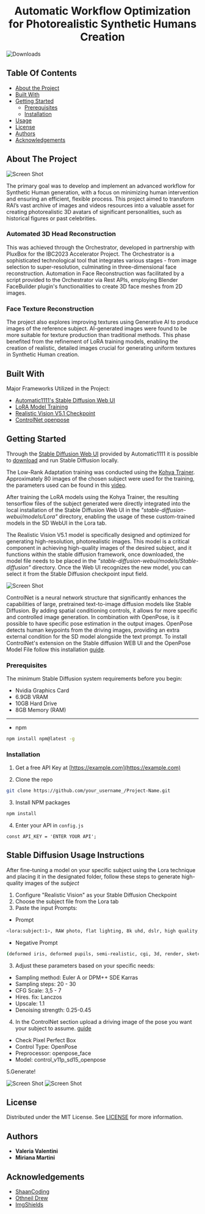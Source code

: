 <br/>
<p align="center">
  <h1 align="center">Automatic Workflow Optimization for Photorealistic Synthetic Humans Creation
</h1>

</p>

![Downloads](https://img.shields.io/github/downloads/valeValentini/SyntheticHumans_CRR/total) 

## Table Of Contents

* [About the Project](#about-the-project)
* [Built With](#built-with)
* [Getting Started](#getting-started)
  * [Prerequisites](#prerequisites)
  * [Installation](#installation)
* [Usage](#usage)
* [License](#license)
* [Authors](#authors)
* [Acknowledgements](#acknowledgements)

## About The Project

![Screen Shot](workflow.png)

The primary goal was to develop and implement an advanced workflow for Synthetic Human generation, with a focus on minimizing human intervention and ensuring an efficient, flexible process. 
This project aimed to transform RAI’s vast archive of images and videos resources into a valuable asset for creating photorealistic 3D avatars of significant personalities, such as historical figures or past celebrities.

<p align="center">
  <h3>Automated 3D Head Reconstruction
</h3>
</p>
This was achieved through the Orchestrator, developed in partnership with PluxBox for the IBC2023 Accelerator Project. The Orchestrator is a sophisticated technological tool that integrates various stages - from image selection to super-resolution, culminating in three-dimensional face reconstruction. Automation in Face Reconstruction was facilitated by a script provided to the Orchestrator via Rest APIs, employing Blender FaceBuilder plugin's functionalities to create 3D face meshes from 2D images.

<p align="center">
  <h3>Face Texture Reconstruction
</h3>
</p>
The project also explores improving textures using Generative AI to produce images of the reference subject. AI-generated images were found to be more suitable for texture production than traditional methods. This phase benefited from the refinement of LoRA training models, enabling the creation of realistic, detailed images crucial for generating uniform textures in Synthetic Human creation.


## Built With

Major Frameworks Utilized in the Project:

* [Automatic1111's Stable Diffusion Web UI](https://github.com/AUTOMATIC1111/stable-diffusion-webui)
* [LoRA Model Training](https://colab.research.google.com/github/Linaqruf/kohya-trainer/blob/main/kohya-LoRA-dreambooth.ipynb)
* [Realistic Vision V5.1 Checkpoint](https://civitai.com/models/4201/realistic-vision-v51)
* [ControlNet openpose](https://huggingface.co/lllyasviel/sd-controlnet-openpose)

## Getting Started

Through the [Stable Diffusion Web UI](https://github.com/AUTOMATIC1111/stable-diffusion-webui) provided by Automatic1111 it is possible to [download](https://stable-diffusion-art.com/install-windows/) and run Stable Diffusion locally.

The Low-Rank Adaptation training was conducted using the [Kohya Trainer](https://colab.research.google.com/github/Linaqruf/kohya-trainer/blob/main/kohya-LoRA-dreambooth.ipynb). 
Approximately 80 images of the chosen subject were used for the training, the parameters used can be found in this [video](https://youtu.be/HUPcr5njxkM?si=7dc1U9Na0rhPvnWw&t=183). 

After training the LoRA models using the Kohya Trainer, the resulting tensorflow files of the subject generated were directly integrated into the local installation of the Stable Diffusion Web UI in the _"stable-diffusion-webui/models/Lora"_ directory, enabling the usage of these custom-trained models in the SD WebUI in the Lora tab.

The Realistic Vision V5.1 model is specifically designed and optimized for generating high-resolution, photorealistic images. This model is a critical component in achieving high-quality images of the desired subject, and it functions within the stable diffusion framework, once downloaded, the model file needs to be placed in the _"stable-diffusion-webui/models/Stable-diffusion"_ directory.
Once the Web UI recognizes the new model, you can select it from the Stable Diffusion checkpoint input field.

![Screen Shot](Lora&RV.png)

ControlNet is a neural network structure that significantly enhances the capabilities of large, pretrained text-to-image diffusion models like Stable Diffusion.
By adding spatial conditioning controls, it allows for more specific and controlled image generation.
In combination with OpenPose, is it possible to have specific pose estimation in the output images. OpenPose detects human keypoints from the driving images, providing an extra external condition for the SD model alongside the text prompt.
To install ControlNet's extension on the Stable diffusion WEB UI and the OpenPose Model File follow this installation [guide](https://stable-diffusion-art.com/controlnet/). 


### Prerequisites
The minimum Stable Diffusion system requirements before you begin:
- Nvidia Graphics Card
- 6.9GB VRAM
- 10GB Hard Drive
- 8GB Memory (RAM)
--------------------------------------

* npm

```sh
npm install npm@latest -g
```

### Installation

1. Get a free API Key at [https://example.com](https://example.com)

2. Clone the repo

```sh
git clone https://github.com/your_username_/Project-Name.git
```

3. Install NPM packages

```sh
npm install
```

4. Enter your API in `config.js`

```JS
const API_KEY = 'ENTER YOUR API';
```

## Stable Diffusion Usage Instructions
After fine-tuning a model on your specific subject using the Lora technique and placing it in the designated folder, follow these steps to generate high-quality images of the _subject_

1. Configure "Realistic Vision" as your Stable Diffusion Checkpoint
2. Choose the subject file from the Lora tab
3. Paste the input Prompts:
* Prompt 
```sh
<lora:subject:1>, RAW photo, flat lighting, 8k uhd, dslr, high quality, white background, white t-shirt, neutral expression
```
* Negative Prompt 
```sh
(deformed iris, deformed pupils, semi-realistic, cgi, 3d, render, sketch, cartoon, drawing, anime, mutated hands and fingers:1.4), (deformed, distorted, disfigured:1.3), poorly drawn, bad anatomy, wrong anatomy, extra limb, missing limb, floating limbs, disconnected limbs, mutation, mutated, ugly, disgusting, amputation
```
3. Adjust these parameters based on your specific needs:
* Sampling method: Euler A or DPM++ SDE Karras
* Sampling steps: 20 - 30
* CFG Scale: 3,5 - 7
* Hires. fix: Lanczos
* Upscale: 1.1
* Denoising strength: 0.25-0.45

4. In the ControlNet section upload a driving image of the pose you want your subject to assume. [guide](https://learn.thinkdiffusion.com/controlnet-openpose/)
 * Check Pixel Perfect Box
 * Control Type: OpenPose
 * Preprocessor: openpose_face
 * Model: control_v11p_sd15_openpose
   
5.Generate!

![Screen Shot](prompt.png)
![Screen Shot](facemapping.png)


## License

Distributed under the MIT License. See [LICENSE](https://github.com/valeValentini/SyntheticHumans_CRR/blob/main/LICENSE.md) for more information.

## Authors

* **Valeria Valentini** 
* **Miriana Martini** 

## Acknowledgements

* [ShaanCoding](https://github.com/ShaanCoding/)
* [Othneil Drew](https://github.com/othneildrew/Best-README-Template)
* [ImgShields](https://shields.io/)
